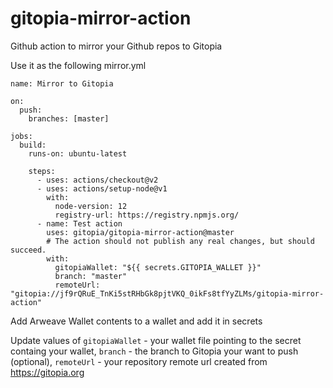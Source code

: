 # gitopia-mirror-action

Github action to mirror your Github repos to Gitopia

Use it as the following mirror.yml

```
name: Mirror to Gitopia

on:
  push:
    branches: [master]

jobs:
  build:
    runs-on: ubuntu-latest

    steps:
      - uses: actions/checkout@v2
      - uses: actions/setup-node@v1
        with:
          node-version: 12
          registry-url: https://registry.npmjs.org/
      - name: Test action
        uses: gitopia/gitopia-mirror-action@master
        # The action should not publish any real changes, but should succeed.
        with:
          gitopiaWallet: "${{ secrets.GITOPIA_WALLET }}"
          branch: "master"
          remoteUrl: "gitopia://jf9rQRuE_TnKi5stRHbGk8pjtVKQ_0ikFs8tfYyZLMs/gitopia-mirror-action"

```

Add Arweave Wallet contents to a wallet and add it in secrets

Update values of
`gitopiaWallet` - your wallet file pointing to the secret containg your wallet,
`branch` - the branch to Gitopia your want to push (optional),
`remoteUrl` - your repository remote url created from https://gitopia.org
